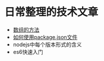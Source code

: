 # 日常整理的技术文章 #

* [数组的方法](https://segmentfault.com/a/1190000007479267)
* [如何使用package.json文件](https://segmentfault.com/a/1190000007479267)
* nodejs中每个版本形式的含义
* es6快速入门
